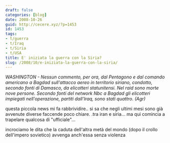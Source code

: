 ```yaml
---
draft: false
categories: [blog]
date: 2008-10-26
guid: http://cecere.xyz/?p=1453
id: 1453
tags:
- t/guerra
- t/Iraq
- t/Siria
- t/USA
title: E' iniziata la guerra con la Siria?
slug: /2008/10/e-iniziata-la-guerra-con-la-siria/
---
```


_WASHINGTON - Nessun commento, per ora, dal Pentagono e dal comando americano a Bagdad sull'attacco aereo in territorio siriano, condotto, secondo fonti di Damasco, da elicotteri statunitensi. Nel raid sono morte nove persone. Secondo fonti del network Nbc a Bagdad gli elicotteri impiegati nell'operazione, partiti dall'Iraq, sono stati quattro. (Agr)_

questa piccola news mi fa rabbrividire.. si sa che negli ultimi mesi sono già avvenute diverse faccende poco chiare. .tra iran e siria… ma qui comincia a trapelare qualcosa di "ufficiale"…

incrociamo le dita che la caduta dell'altra metà del mondo (dopo il crollo dell'impero sovietico) avvenga anch'essa senza violenza